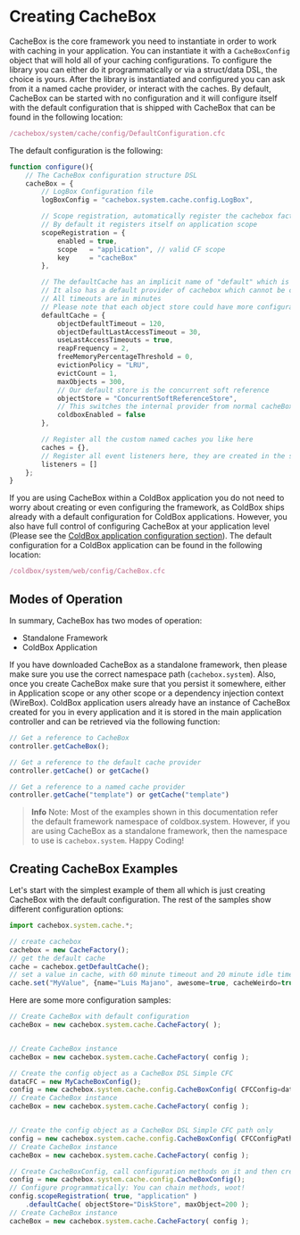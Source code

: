 # Creating CacheBox

CacheBox is the core framework you need to instantiate in order to work with caching in your application. You can instantiate it with a `CacheBoxConfig` object that will hold all of your caching configurations. To configure the library you can either do it programmatically or via a struct/data DSL, the choice is yours. After the library is instantiated and configured you can ask from it a named cache provider, or interact with the caches. By default, CacheBox can be started with no configuration and it will configure itself with the default configuration that is shipped with CacheBox that can be found in the following location:

```javascript
/cachebox/system/cache/config/DefaultConfiguration.cfc
```

The default configuration is the following:

```javascript
function configure(){
    // The CacheBox configuration structure DSL
    cacheBox = {
        // LogBox Configuration file
        logBoxConfig = "cachebox.system.cache.config.LogBox",

        // Scope registration, automatically register the cachebox factory instance on any CF scope
        // By default it registers itself on application scope
        scopeRegistration = {
            enabled = true,
            scope   = "application", // valid CF scope
            key     = "cacheBox"
        },

        // The defaultCache has an implicit name of "default" which is a reserved cache name
        // It also has a default provider of cachebox which cannot be changed.
        // All timeouts are in minutes
        // Please note that each object store could have more configuration properties
        defaultCache = {
            objectDefaultTimeout = 120,
            objectDefaultLastAccessTimeout = 30,
            useLastAccessTimeouts = true,
            reapFrequency = 2,
            freeMemoryPercentageThreshold = 0,
            evictionPolicy = "LRU",
            evictCount = 1,
            maxObjects = 300,
            // Our default store is the concurrent soft reference
            objectStore = "ConcurrentSoftReferenceStore",
            // This switches the internal provider from normal cacheBox to coldbox enabled cachebox
            coldboxEnabled = false
        },

        // Register all the custom named caches you like here
        caches = {},
        // Register all event listeners here, they are created in the specified order
        listeners = []
    };
}
```

If you are using CacheBox within a ColdBox application you do not need to worry about creating or even configuring the framework, as ColdBox ships already with a default configuration for ColdBox applications. However, you also have full control of configuring CacheBox at your application level (Please see the [ColdBox application configuration section](https://github.com/ortus/cachebox-documentation/tree/ab018778c240f4fc205da6f06b6f97a9cbe029e9/coldbox\_application\_enhancements/README.md)). The default configuration for a ColdBox application can be found in the following location:

```javascript
/coldbox/system/web/config/CacheBox.cfc
```

## Modes of Operation

In summary, CacheBox has two modes of operation:

* Standalone Framework
* ColdBox Application

If you have downloaded CacheBox as a standalone framework, then please make sure you use the correct namespace path (`cachebox.system`). Also, once you create CacheBox make sure that you persist it somewhere, either in Application scope or any other scope or a dependency injection context (WireBox). ColdBox application users already have an instance of CacheBox created for you in every application and it is stored in the main application controller and can be retrieved via the following function:

```javascript
// Get a reference to CacheBox
controller.getCacheBox();

// Get a reference to the default cache provider
controller.getCache() or getCache()

// Get a reference to a named cache provider
controller.getCache("template") or getCache("template")
```

> **Info** Note: Most of the examples shown in this documentation refer the default framework namespace of coldbox.system. However, if you are using CacheBox as a standalone framework, then the namespace to use is `cachebox.system`. Happy Coding!

## Creating CacheBox Examples

Let's start with the simplest example of them all which is just creating CacheBox with the default configuration. The rest of the samples show different configuration options:

```javascript
import cachebox.system.cache.*;

// create cachebox
cachebox = new CacheFactory();
// get the default cache
cache = cachebox.getDefaultCache();
// set a value in cache, with 60 minute timeout and 20 minute idle timeout.
cache.set("MyValue", {name="Luis Majano", awesome=true, cacheWeirdo=true}, 60,20);
```

Here are some more configuration samples:

```javascript
// Create CacheBox with default configuration
cacheBox = new cachebox.system.cache.CacheFactory( );


// Create CacheBox instance
cacheBox = new cachebox.system.cache.CacheFactory( config );

// Create the config object as a CacheBox DSL Simple CFC
dataCFC = new MyCacheBoxConfig();
config = new cachebox.system.cache.config.CacheBoxConfig( CFCConfig=dataCFC );
// Create CacheBox instance
cacheBox = new cachebox.system.cache.CacheFactory( config );


// Create the config object as a CacheBox DSL Simple CFC path only
config = new cachebox.system.cache.config.CacheBoxConfig( CFCConfigPath="MyCacheBoxConfig" );
// Create CacheBox instance
cacheBox = new cachebox.system.cache.CacheFactory( config );

// Create CacheBoxConfig, call configuration methods on it and then create the factory
config = new cachebox.system.cache.config.CacheBoxConfig();
// Configure programmatically: You can chain methods, woot!
config.scopeRegistration( true, "application" )
    .defaultCache( objectStore="DiskStore", maxObject=200 );
// Create CacheBox instance
cacheBox = new cachebox.system.cache.CacheFactory( config );
```
